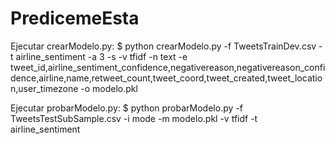 # PredicemeEsta
Ejecutar crearModelo.py:
$ python crearModelo.py -f TweetsTrainDev.csv -t airline_sentiment -a 3 -s -v tfidf -n text -e tweet_id,airline_sentiment_confidence,negativereason,negativereason_confidence,airline,name,retweet_count,tweet_coord,tweet_created,tweet_location,user_timezone -o modelo.pkl

Ejecutar probarModelo.py:
$ python probarModelo.py -f TweetsTestSubSample.csv -i mode -m modelo.pkl -v tfidf -t airline_sentiment
